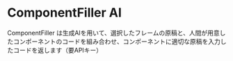 # ComponentFiller AI
ComponentFiller は生成AIを用いて、選択したフレームの原稿と、人間が用意したコンポーネントのコードを組み合わせ、コンポーネントに適切な原稿を入力したコードを返します（要APIキー）